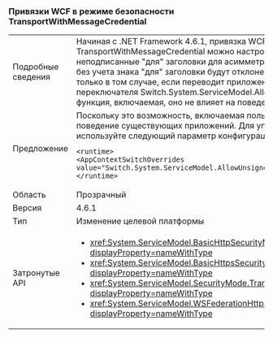 ### <a name="wcf-binding-with-the-transportwithmessagecredential-security-mode"></a>Привязки WCF в режиме безопасности TransportWithMessageCredential

|   |   |
|---|---|
|Подробные сведения|Начиная с .NET Framework 4.6.1, привязка WCF, которая использует режим безопасности TransportWithMessageCredential можно настроить для получения сообщений с неподписанные &quot;для&quot; заголовки для асимметричных ключей безопасности. По умолчанию, без учета знака &quot;для&quot; заголовки будут отклонены в .NET 4.6.1. Они будут приниматься только в том случае, если переводит приложение в этот новый режим работы, с помощью переключателя Switch.System.ServiceModel.AllowUnsignedToHeader конфигурации. Это функция, включаемая, оно не влияет на поведение существующих приложений.|
|Предложение|Поскольку это возможность, включаемая пользователем, она не должна влиять на поведение существующих приложений. Для управления, используется ли новое поведение, используйте следующий параметр конфигурации:<pre><code class="language-xml">&lt;runtime&gt;&#13;&#10;&lt;AppContextSwitchOverrides value=&quot;Switch.System.ServiceModel.AllowUnsignedToHeader=true&quot; /&gt;&#13;&#10;&lt;/runtime&gt;&#13;&#10;</code></pre>|
|Область|Прозрачный|
|Версия|4.6.1|
|Тип|Изменение целевой платформы|
|Затронутые API|<ul><li><xref:System.ServiceModel.BasicHttpSecurityMode.TransportWithMessageCredential?displayProperty=nameWithType></li><li><xref:System.ServiceModel.BasicHttpsSecurityMode.TransportWithMessageCredential?displayProperty=nameWithType></li><li><xref:System.ServiceModel.SecurityMode.TransportWithMessageCredential?displayProperty=nameWithType></li><li><xref:System.ServiceModel.WSFederationHttpSecurityMode.TransportWithMessageCredential?displayProperty=nameWithType></li></ul>|

